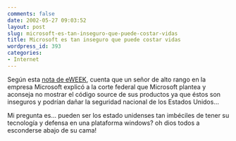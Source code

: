 ```yaml
---
comments: false
date: 2002-05-27 09:03:52
layout: post
slug: microsoft-es-tan-inseguro-que-puede-costar-vidas
title: Microsoft es tan inseguro que puede costar vidas
wordpress_id: 393
categories:
- Internet
---
```


Según esta [nota de eWEEK](http://www.eweek.com/print_article/0,3668,a=26875,00.asp), cuenta que un señor de alto rango en la empresa Microsoft explicó a la corte federal que Microsoft plantea y aconseja no mostrar el código source de sus productos ya que éstos son inseguros y podrían dañar la seguridad nacional de los Estados Unidos…





Mi pregunta es… pueden ser los estado unidenses tan imbéciles de tener su tecnología y defensa en una plataforma windows? oh dios todos a esconderse abajo de su cama!




 
